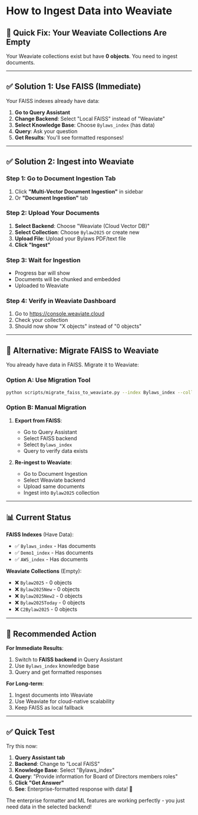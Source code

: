 # How to Ingest Data into Weaviate

## 🎯 Quick Fix: Your Weaviate Collections Are Empty

Your Weaviate collections exist but have **0 objects**. You need to ingest documents.

---

## ✅ Solution 1: Use FAISS (Immediate)

Your FAISS indexes already have data:

1. **Go to Query Assistant**
2. **Change Backend**: Select "Local FAISS" instead of "Weaviate"
3. **Select Knowledge Base**: Choose `Bylaws_index` (has data)
4. **Query**: Ask your question
5. **Get Results**: You'll see formatted responses!

---

## ✅ Solution 2: Ingest into Weaviate

### Step 1: Go to Document Ingestion Tab

1. Click **"Multi-Vector Document Ingestion"** in sidebar
2. Or **"Document Ingestion"** tab

### Step 2: Upload Your Documents

1. **Select Backend**: Choose "Weaviate (Cloud Vector DB)"
2. **Select Collection**: Choose `Bylaw2025` or create new
3. **Upload File**: Upload your Bylaws PDF/text file
4. **Click "Ingest"**

### Step 3: Wait for Ingestion

- Progress bar will show
- Documents will be chunked and embedded
- Uploaded to Weaviate

### Step 4: Verify in Weaviate Dashboard

1. Go to https://console.weaviate.cloud
2. Check your collection
3. Should now show "X objects" instead of "0 objects"

---

## 🔄 Alternative: Migrate FAISS to Weaviate

You already have data in FAISS. Migrate it to Weaviate:

### Option A: Use Migration Tool

```bash
python scripts/migrate_faiss_to_weaviate.py --index Bylaws_index --collection Bylaw2025
```

### Option B: Manual Migration

1. **Export from FAISS**:
   - Go to Query Assistant
   - Select FAISS backend
   - Select `Bylaws_index`
   - Query to verify data exists

2. **Re-ingest to Weaviate**:
   - Go to Document Ingestion
   - Select Weaviate backend
   - Upload same documents
   - Ingest into `Bylaw2025` collection

---

## 📊 Current Status

**FAISS Indexes** (Have Data):
- ✅ `Bylaws_index` - Has documents
- ✅ `Demo1_index` - Has documents
- ✅ `AWS_index` - Has documents

**Weaviate Collections** (Empty):
- ❌ `Bylaw2025` - 0 objects
- ❌ `Bylaw2025New` - 0 objects
- ❌ `Bylaw2025New2` - 0 objects
- ❌ `Bylaw2025Today` - 0 objects
- ❌ `C2Bylaw2025` - 0 objects

---

## 🚀 Recommended Action

**For Immediate Results**:
1. Switch to **FAISS backend** in Query Assistant
2. Use `Bylaws_index` knowledge base
3. Query and get formatted responses

**For Long-term**:
1. Ingest documents into Weaviate
2. Use Weaviate for cloud-native scalability
3. Keep FAISS as local fallback

---

## ✅ Quick Test

Try this now:

1. **Query Assistant tab**
2. **Backend**: Change to "Local FAISS"
3. **Knowledge Base**: Select "Bylaws_index"
4. **Query**: "Provide information for Board of Directors members roles"
5. **Click "Get Answer"**
6. **See**: Enterprise-formatted response with data! 🎉

The enterprise formatter and ML features are working perfectly - you just need data in the selected backend!
